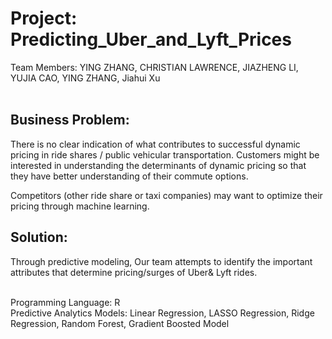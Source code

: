 <h1> Project: Predicting_Uber_and_Lyft_Prices</h1> 
  
Team Members: YING ZHANG, CHRISTIAN LAWRENCE, JIAZHENG LI, YUJIA CAO, YING ZHANG, Jiahui Xu<br><br>
  

<h2> Business Problem:</h2> 
There is no clear indication of what contributes to successful dynamic pricing in ride shares / public vehicular transportation.
Customers might be interested in understanding the determinants of dynamic pricing so that they have better understanding of their commute options. <br>

Competitors (other ride share or taxi companies) may want to optimize their pricing through machine learning.<br>
  
<h2>Solution:</h2> 
Through predictive modeling, Our team attempts to identify the important attributes that determine pricing/surges of Uber& Lyft rides. <br> <br>
  
Programming Language: R  <br>
Predictive Analytics Models:  Linear Regression, LASSO Regression, Ridge Regression, Random Forest, Gradient Boosted Model <br>
  

